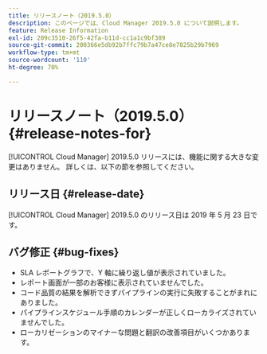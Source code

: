```yaml
---
title: リリースノート（2019.5.0）
description: このページでは、Cloud Manager 2019.5.0 について説明します。
feature: Release Information
exl-id: 209c3510-26f5-42fa-b11d-cc1a1c9bf389
source-git-commit: 200366e5db92b7ffc79b7a47ce8e7825b29b7969
workflow-type: tm+mt
source-wordcount: '110'
ht-degree: 70%

---
```


# リリースノート（2019.5.0） {#release-notes-for}

[!UICONTROL Cloud Manager] 2019.5.0 リリースには、機能に関する大きな変更はありません。 詳しくは、以下の節を参照してください。

## リリース日 {#release-date}

[!UICONTROL Cloud Manager] 2019.5.0 のリリース日は 2019 年 5 月 23 日です。


## バグ修正 {#bug-fixes}

* SLA レポートグラフで、Y 軸に繰り返し値が表示されていました。
* レポート画面が一部のお客様に表示されていませんでした。
* コード品質の結果を解析できずパイプラインの実行に失敗することがまれにありました。
* パイプラインスケジュール手順のカレンダーが正しくローカライズされていませんでした。
* ローカリゼーションのマイナーな問題と翻訳の改善項目がいくつかあります。
